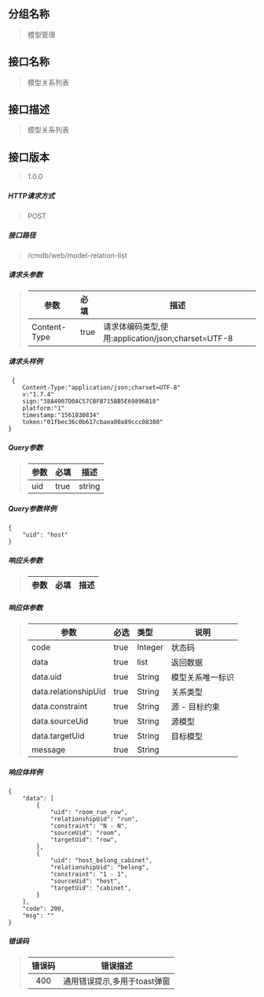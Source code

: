 ## 分组名称
> 模型管理

## 接口名称
> 模型关系列表

## 接口描述
> 模型关系列表

## 接口版本

> 1.0.0

##### HTTP请求方式

> POST

##### 接口路径
> /cmdb/web/model-relation-list

##### 请求头参数
> | 参数       | 必填 | 描述            |
> | ---------- | :--- |  --------------- |
> | Content-Type |true|请求体编码类型,使用:application/json;charset=UTF-8|

##### 请求头样例
```
 {
    Content-Type:"application/json;charset=UTF-8"
    v:"1.7.4"
    sign:"38A4907D0AC57CBFB715BB5E69896B18"
    platform:"1"
    timestamp:"1561030834"
    token:"01fbec36c0b617cbaea00a89ccc08380"
}
```

##### Query参数
> | 参数       | 必填 | 描述            |
> | ---------- | :--- |  --------------- |
> | uid |true|string|模型唯一标识|


##### Query参数样例
```
{
    "uid": "host"
}
```

##### 响应头参数
> | 参数       | 必填 | 描述            |
> | ---------- | :--- |  --------------- |

##### 响应体参数
> | 参数       | 必选 | 类型 | 说明            |
> | ---------- | :--- | :--- | --------------- |
> | code |true|Integer|状态码|
> | data |true|list|返回数据|
> | data.uid |true|String|模型关系唯一标识|
> | data.relationshipUid |true|String|关系类型|
> | data.constraint |true|String|源 - 目标约束|
> | data.sourceUid |true|String|源模型|
> | data.targetUid |true|String|目标模型|
> | message |true|String| |


##### 响应体样例
```
{
    "data": [
        {
            "uid": "room_run_row",
            "relationshipUid": "run",
            "constraint": "N - N",
            "sourceUid": "room",
            "targetUid": "row",
        },
        {
            "uid": "host_belong_cabinet",
            "relationshipUid": "belong",
            "constraint": "1 - 1",
            "sourceUid": "host",
            "targetUid": "cabinet",
        }
    ],
    "code": 200,
    "msg": ""
}
```
##### 错误码
> | 错误码      |错误描述|
> | :----------: | :---------------: |
> | 400 |通用错误提示,多用于toast弹窗|